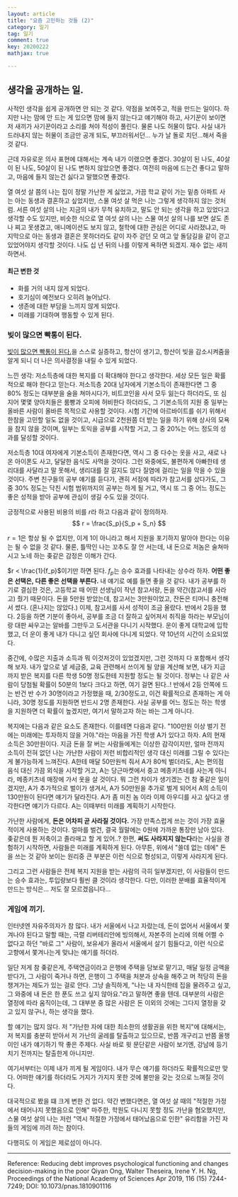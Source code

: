 ```yaml
---
layout: article
title: "요즘 고민하는 것들 (2)"
category: 일기
tag: 일기
comment: true
key: 20200222
mathjax: true

---
```


## 생각을 공개하는 일.
사적인 생각을 쉽게 공개하면 안 되는 것 같다. 약점을 보여주고, 적을 만드는 일이다. 하지만 나는 맘에 안 드는 게 있으면 맘에 들지 않는다고 얘기해야 하고, 사기꾼이 보이면 저 새끼가 사기꾼이라고 소리를 쳐야 적성이 풀린다. 물론 나도 허물이 많다. 사실 내가 드러내지 않는 허물이 조금만 공개 되도, 부끄러워서던... 누가 날 돌로 치던...해서 죽을 것 같다.

근데 자유로운 의사 표현에 대해서는 계속 내가 이랬으면 좋겠다. 30살이 된 나도, 40살이 된 나도, 50살이 된 나도 변하지 않았으면 좋겠다. 여전히 마음에 드는건 좋다고 말하고, 마음에 들지 않는건 싫다고 말했으면 좋겠다.

열 여섯 살 쯤의 나는 집이 정말 가난한 게 싫었고, 가끔 학교 같이 가는 밑층 아파트 사는 아는 동생과 결혼하고 싶었지만, 스물 여섯 살 먹은 나는 그렇게 생각하지 않는 것처럼.
서른 여섯 살의 나는 지금의 내가 무척 유치하고, 말도 안 되는 생각을 하고 있었다고 생각할 수도 있지만, 비슷한 식으로 열 여섯 살의 나는 스물 여섯 살의 나를 보면 살도 존나 찌고 못생겼고, 애니메이션도 보지 않고, 철학에 대한 관심은 어디로 사라졌냐고, 마지막으로 아는 동생과 결혼은 못하더라도 같이 자주 걷던 모 여고 앞 돌담길을 같이 걷고 있었어야지 생각할 것이다. 나도 십 년 뒤의 나를 이렇게 욕하면 되겠지. 재수 없는 새끼 하면서.


#### 최근 변한 것
- 화를 거의 내지 않게 되었다.
- 호기심이 예전보다 오히려 늘어났다.
- 생존에 대한 부담을 느끼지 않게 되었다.
- 미래를 기대하며 행동할 수 있게 된다.


### 빚이 많으면 빡통이 된다.
[빚이 많으면 빡통이 된다.](https://www.pnas.org/content/116/15/7244)을 스스로 실증하고, 항산이 생기고, 항산이 빚을 감소시켜줌을 알게 되니 더 나은 의사결정을 내릴 수 있게 되었다.

느낀 생각: 저소득층에 대한 복지를 더 확대해야 한다고 생각한다. 세상 모든 일은 확률적으로 해야 한다고 믿는다.
저소득층 20대 남자에게 기본소득이 존재한다면 그 중 80\% 정도는 대부분을 술을 쳐마시다가, 비트코인을 사서 모두 잃는다 하더라도, 또 심지어 몇몇 양아치들은 룸빵과 오피에 허비한다 하더라도, 그 기본소득의 지원 중 일부는 올바른 사람이 올바른 목적으로 사용할 것이다. 시험 기간에 아르바이트를 쉬기 위해서 한참을 고민할 일도 없을 것이고, 시급으로 2천원쯤 더 받는 일을 하기 위해 상사의 모욕을 참지 않을 것이며, 일부는 토익을 공부를 시작할 거고, 그 중 20\%는 어느 정도의 성과를 달성할 것이다.

저소득층 10대 여자에게 기본소득이 존재한다면, 역시 그 중 다수는 옷을 사고, 새로 나온 아이폰도 사고, 달달한 음식도 사먹을 것이다. 그런 와중에도, 불편하게 아빠한테 생리대를 사달라고 말 못해서, 생리대를 잘 갈지도 않다 질염에 걸리는 일을 막을 수 있을 것이다. 주변 친구들의 공부 얘기를 듣다가, 괜히 서점에 따라가 참고서를 샀다가도, 그 중 30\% 정도는 닥친 시험 범위까지의 공부는 하게 될 거고, 역시 또 그 중 어느 정도는 좋은 성적을 받아 공부에 관심이 생길 수도 있을 것이다.

긍정적으로 사용된 비용의 비를 $r$라 하고 다음과 같이 정의하자.
$$
    r = \frac{S_p}{S_p + S_n}
$$

$r = 1$은 항상 될 수 없지만, 이게 $1$이 아니라고 해서 지원을 포기하지 말아야 한다는 이유는 될 수 없을 것 같다. 물론, 틀딱인 나는 꼬추도 잘 안 서는데, 내 돈으로 저놈은 술쳐마시고 노네 하는 좆같은 감정은 이해가 간다.

$r < \frac{1}{f_p}$이기만 하면 된다. $f_p$는 승수 효과를 나타내는 상수라 하자. **어떤 좋은 선택은, 다른 좋은 선택을 부른다.** 내 얘기로 예를 들면 좋을 것 같다. 내가 공부를 하기로 결심한 것은, 고등학교 때 어떤 선생님이 작년 참고서랑, 돈을 약간(참고서를 사라고) 줬기 때문이다. 돈을 5만원 받았는데, 참고서는 3만원이었고, 잔돈은 티머니 충전해서 썼다. (혼나지는 않았다.) 이제, 참고서를 사서 성적이 조금 올랐다. 반에서 2등을 했다. 2등을 하면 기분이 좋아서, 공부를 조금 더 잘하고 싶어져서 취직을 하라는 부모님이랑 대판 싸우고는 알바를 그만두고 도서관을 다니기 시작했다. 운이 좋게 대학교에 입학했고, 더 운이 좋게 내가 다니고 싶던 회사에 다니게 되었다. 약 10년의 시간이 소요되었다.

중간에, 수많은 지출과 소득과 뭐 이것저것이 있었겠지만, 그런 것까지 다 포함해서 생각해 보자. 내가 앞으로 낼 세금중, 교육 관련해서 쓰이게 될 양을 계산해 보면, 내가 지금까지 받은 복지를 다른 학생 50명 정도한테 지원할 정도는 될 것이다. 정부는 나 같은 사람이 당첨될 확률이 50분의 1보다 크다고 하면, 여기 걸면 된다..! 반에서 2등 안쪽에 드는 반건 반 수가 30명이라고 가정했을 때, $2/30$정도고, 이건 확률적으로 존재하는 게 아니라, 30명 정도를 지원하면 반드시 2명 존재한다. 사실 공부를 어느 정도는 하는 학생을 지원하면 더 확률이 높겠지만, 여기서 말하고자 하는 바는 그게 아니다.

복지에는 다음과 같은 요소도 존재한다. 이를테면 다음과 같다. "100만원 이상 벌기 전에는 미래에는 투자하지 않을 거야."라는 마음을 가진 학생 A가 있다고 하자. A의 현재 소득은 30만원이다. 지금 돈을 잘 버는 사람들에게는 이상한 감각이지만, 얼마 전까지 소득이 전혀 없던 나는 가난한 사람이 저런 비합리적인 생각 대신 미래를 그릴 수 있다는게 불가능하게 느껴진다. A한테 매달 50만원씩 줘서 A가 80씩 벌더라도, A는 편의점 음식 대신 가끔 외식을 시작할 거고, A는 당근마켓에서 중고 메종키츠네를 사는게 아니라, 메종키츠네 매장에 가서 옷을 살 것이다. 뭐 그런 차이가 생기겠는 건 참 좆같은 일이겠지만, A가 추가적으로 벌이가 생겨서, A가 50만원을 추가로 벌게 되어서 A의 소득이 130만원이 된다면 얘기가 달라진다. A가 좀 미친 놈 이라 이제 아우디를 사고 싶다고 생각한다면 얘기가 다르다. A는 이때부터 미래를 계획하기 시작한다.

가난한 사람에게, **돈은 어차피 곧 사라질 것이다.** 가장 만족스럽게 쓰는 것이 가장 효율적이게 사용하는 것이다. 얼마를 벌건, 결국 월말에는 0원에 가까운 통장만 남아 있다. 좆같은데 뭔 저축이고 졸라매고 할 게 있어..? 한편, **써도 사라지지 않는다**라는 사실을 경험하기 시작하면, 사람들은 미래를 계획하게 된다. 아무튼, 위에서 "쓸데 없는 데에" 돈을 쓰는 것 같아 보이는 원리중 큰 부분은 이런 식으로 형성되고, 이렇게 사라지게 된다.


그리고 그런 사람들은 전체 복지 지원을 받는 사람의 극히 일부겠지만, 이 사람들이 만드는 승수 효과는, 투입량보다 훨씬 클 것이라 생각한다. 다만, 이러한 분배를 효율적이게 만드는 방식은... 저도 잘 모르겠읍니다...


### 게임에 끼기.
인터넷엔 자유주의자가 참 많다. 내가 서울에서 나고 자랐는데, 돈이 없어서 서울에서 쫓겨나야 된다고 말할 때는, 극렬 리버테리안에 빙의해서, 자본주의 논리에 의해 어쩔 수 없다고 하던 "바로 그" 사람이, 보유세가 올라서 서울에서 살기 힘들다고, 이런 식으로 고향에서 쫓겨나는게 맞냐는 얘기를 하더라.

일단 저게 참 좆같은게, 주택연금이라고 은행에 주택을 담보로 맡기고, 매달 일정 금액을 받다가, 그 사람이 죽거나 하면, 은행이 그 주택을 처분과 상속을 해주고 머 적당히 돈을 챙겨가는 제도가 있는 걸로 안다. 그냥 솔직하게, "나는 내 자식한테 집을 물려주고 싶고, 그 와중에 내 돈은 한 푼도 쓰고 싶지 않아요."라고 말하면 좋을 텐데. 대부분의 사람은 열정에 따라 움직이는데, 그 대부분 중 많은 사람은 돈 이외의 것에는 그다지 열정을 갖고 있지 않구나, 하는 생각을 했다.

할 얘기는 많지 않다. 저 "가난한 자에 대한 최소한의 생활권을 위한 복지"에 대해서는, 저 복지를 충분히 받아서 저 가난의 굴레를 탈출하고 있으므로, 반쯤 개구리고 반쯤 올챙이인 내가 얘기하기 딱 좋은 주제다. 사실 바로 윗 문단같은 사람이 보기엔, 강남에 등기치기 전까지는 탈출한게 아니지만.

여기서부터는 이제 내가 끼게 될 게임이다. 내가 무슨 얘기를 하더라도 확률적으로만 맞다. 어떠한 얘기를 하더라도 거지가 가지지 못한 것에 불만을 갖는 것으로 느껴질 것이다.

대국적으로 봤을 떄 크게 변한 건 없다. 약간 변했다면은,  열 여섯 살 때의 "적절한 가정에서 태어나지 못했음으로 인해" 마주한, 학원도 다니지 못할 정도 가난을 혐오했지만, 스물 여섯 살의 나는 저런 "역시 적절한 가정에서 태어났음으로 인한" 유리함을 가진 자들의 게임에 끼려 하는 참이다.

다행히도 이 게임은 제로섬이 아니다.

----

Reference:
Reducing debt improves psychological functioning and changes decision-making in the poor
Qiyan Ong, Walter Theseira, Irene Y. H. Ng, Proceedings of the National Academy of Sciences Apr 2019, 116 (15) 7244-7249; DOI: 10.1073/pnas.1810901116
